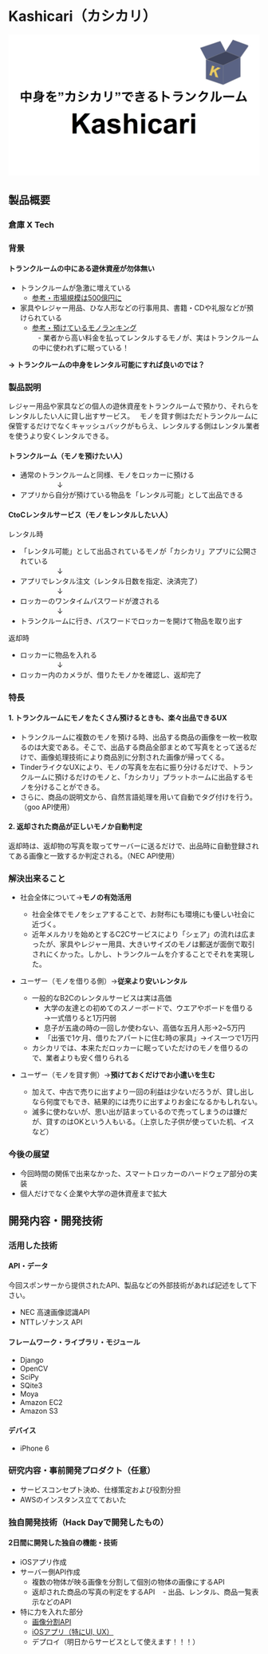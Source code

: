 # Kashicari（カシカリ）

[![Kashicari](https://raw.githubusercontent.com/jphacks/TK_1709/master/%E5%8B%95%E7%94%BB%E3%82%B5%E3%83%A0%E3%83%8D%E3%82%A4%E3%83%AB.png)](https://youtu.be/R822zrxKAHI)

## 製品概要
### 倉庫 X Tech

### 背景
#### トランクルームの中にある遊休資産が勿体無い
- トランクルームが急激に増えている  
    - [参考・市場規模は500億円に](https://www.quraz.com/info/pr/20170222.aspx)
- 家具やレジャー用品、ひな人形などの行事用具、書籍・CDや礼服などが預けられている  
    - [参考・預けているモノランキング](https://www.homes.co.jp/cont/press/report/report_00063/)  
    - 業者から高い料金を払ってレンタルするモノが、実はトランクルームの中に使われずに眠っている！  

**→ トランクルームの中身をレンタル可能にすれば良いのでは？**

### 製品説明  
レジャー用品や家具などの個人の遊休資産をトランクルームで預かり、それらをレンタルしたい人に貸し出すサービス。  
モノを貸す側はただトランクルームに保管するだけでなくキャッシュバックがもらえ、レンタルする側はレンタル業者を使うより安くレンタルできる。  

#### トランクルーム（モノを預けたい人）  
- 通常のトランクルームと同様、モノをロッカーに預ける  
　 　　　　↓  
- アプリから自分が預けている物品を「レンタル可能」として出品できる  

#### CtoCレンタルサービス（モノをレンタルしたい人）  
レンタル時  
- 「レンタル可能」として出品されているモノが「カシカリ」アプリに公開されている  
　 　　　　↓  
- アプリでレンタル注文（レンタル日数を指定、決済完了）  
　 　　　　↓  
- ロッカーのワンタイムパスワードが渡される  
　 　　　　↓  
- トランクルームに行き、パスワードでロッカーを開けて物品を取り出す  

返却時  
- ロッカーに物品を入れる  
　 　　　　↓  
- ロッカー内のカメラが、借りたモノかを確認し、返却完了  

### 特長

#### 1. トランクルームにモノをたくさん預けるときも、楽々出品できるUX
- トランクルームに複数のモノを預ける時、出品する商品の画像を一枚一枚取るのは大変である。そこで、出品する商品全部まとめて写真をとって送るだけで、画像処理技術により商品別に分割された画像が帰ってくる。  
- TinderライクなUXにより、モノの写真を左右に振り分けるだけで、トランクルームに預けるだけのモノと、「カシカリ」プラットホームに出品するモノを分けることができる。  
- さらに、商品の説明文から、自然言語処理を用いて自動でタグ付けを行う。（goo API使用）  


#### 2. 返却された商品が正しいモノか自動判定
返却時は、返却物の写真を取ってサーバーに送るだけで、出品時に自動登録されてある画像と一致するか判定される。（NEC API使用）  


### 解決出来ること
- 社会全体について→**モノの有効活用**  
    - 社会全体でモノをシェアすることで、お財布にも環境にも優しい社会に近づく。
    - 近年メルカリを始めとするC2Cサービスにより「シェア」の流れは広まったが、家具やレジャー用具、大きいサイズのモノは郵送が面倒で取引されにくかった。しかし、トランクルームを介することでそれを実現した。
  
- ユーザー（モノを借りる側）→**従来より安いレンタル**  
    - 一般的なB2Cのレンタルサービスは実は高価  
        - 大学の友達との初めてのスノーボードで、ウエアやボードを借りる→一式借りると1万円弱  
        - 息子が五歳の時の一回しか使わない、高価な五月人形→2~5万円  
        - 「出張で1ケ月、借りたアパートに住む時の家具」→イス一つで1万円  
    - カシカリでは、本来ただロッカーに眠っていただけのモノを借りるので、業者よりも安く借りられる

- ユーザー（モノを貸す側）→**預けておくだけでお小遣いを生む**  
    - 加えて、中古で売りに出すより一回の利益は少ないだろうが、貸し出しなら何度でもでき、結果的には売りに出すよりお金になるかもしれない。　  
    - 滅多に使わないが、思い出が詰まっているので売ってしまうのは嫌だが、貸すのはOKという人もいる。（上京した子供が使っていた机、イスなど）　  


### 今後の展望
- 今回時間の関係で出来なかった、スマートロッカーのハードウェア部分の実装  
- 個人だけでなく企業や大学の遊休資産まで拡大  

## 開発内容・開発技術
### 活用した技術
#### API・データ
今回スポンサーから提供されたAPI、製品などの外部技術があれば記述をして下さい。

- NEC 高速画像認識API  
- NTTレゾナンス API  

#### フレームワーク・ライブラリ・モジュール
- Django
- OpenCV
- SciPy
- SQite3
- Moya
- Amazon EC2
- Amazon S3

#### デバイス
- iPhone 6 

### 研究内容・事前開発プロダクト（任意）

- サービスコンセプト決め、仕様策定および役割分担
- AWSのインスタンス立てておいた

### 独自開発技術（Hack Dayで開発したもの）
#### 2日間に開発した独自の機能・技術
- iOSアプリ作成
- サーバー側API作成
    - 複数の物体が映る画像を分割して個別の物体の画像にするAPI
    - 返却された商品の写真の判定をするAPI
    - 出品、レンタル、商品一覧表示などのAPI
- 特に力を入れた部分
    - [画像分割API](https://github.com/jphacks/TK_1709/tree/master/kashicari_api/split)  
    - [iOSアプリ（特にUI, UX）](https://github.com/jphacks/TK_1709/tree/master/Kashikari)  
    - デプロイ（明日からサービスとして使えます！！！）  
